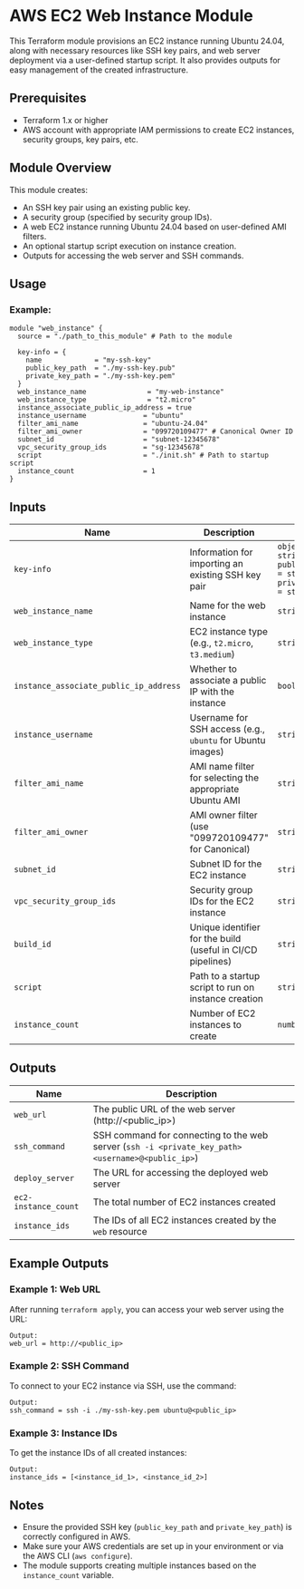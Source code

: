 
# AWS EC2 Web Instance Module

This Terraform module provisions an EC2 instance running Ubuntu 24.04, along with necessary resources like SSH key pairs, and web server deployment via a user-defined startup script. It also provides outputs for easy management of the created infrastructure.

## Prerequisites

- Terraform 1.x or higher
- AWS account with appropriate IAM permissions to create EC2 instances, security groups, key pairs, etc.

## Module Overview

This module creates:

- An SSH key pair using an existing public key.
- A security group (specified by security group IDs).
- A web EC2 instance running Ubuntu 24.04 based on user-defined AMI filters.
- An optional startup script execution on instance creation.
- Outputs for accessing the web server and SSH commands.

## Usage

### Example:

```hcl
module "web_instance" {
  source = "./path_to_this_module" # Path to the module
  
  key-info = {
    name             = "my-ssh-key"
    public_key_path  = "./my-ssh-key.pub"
    private_key_path = "./my-ssh-key.pem"
  }
  web_instance_name               = "my-web-instance"
  web_instance_type               = "t2.micro"
  instance_associate_public_ip_address = true
  instance_username              = "ubuntu"
  filter_ami_name                = "ubuntu-24.04"
  filter_ami_owner               = "099720109477" # Canonical Owner ID
  subnet_id                      = "subnet-12345678"
  vpc_security_group_ids         = "sg-12345678"
  script                         = "./init.sh" # Path to startup script
  instance_count                 = 1
}
```

## Inputs

| Name                             | Description                                                 | Type         | Default | Required |
|----------------------------------|-------------------------------------------------------------|--------------|---------|----------|
| `key-info`                       | Information for importing an existing SSH key pair          | `object({name = string, public_key_path = string, private_key_path = string})` | N/A     | Yes      |
| `web_instance_name`              | Name for the web instance                                  | `string`     | N/A     | Yes      |
| `web_instance_type`              | EC2 instance type (e.g., `t2.micro`, `t3.medium`)           | `string`     | N/A     | Yes      |
| `instance_associate_public_ip_address` | Whether to associate a public IP with the instance         | `bool`       | N/A     | Yes      |
| `instance_username`              | Username for SSH access (e.g., `ubuntu` for Ubuntu images)  | `string`     | N/A     | Yes      |
| `filter_ami_name`                | AMI name filter for selecting the appropriate Ubuntu AMI    | `string`     | N/A     | Yes      |
| `filter_ami_owner`               | AMI owner filter (use "099720109477" for Canonical)         | `string`     | N/A     | Yes      |
| `subnet_id`                      | Subnet ID for the EC2 instance                              | `string`     | N/A     | Yes      |
| `vpc_security_group_ids`         | Security group IDs for the EC2 instance                     | `string`     | N/A     | Yes      |
| `build_id`                       | Unique identifier for the build (useful in CI/CD pipelines) | `string`     | `"1"`   | No       |
| `script`                         | Path to a startup script to run on instance creation        | `string`     | N/A     | Yes      |
| `instance_count`                 | Number of EC2 instances to create                           | `number`     | `2`     | No       |

## Outputs

| Name                       | Description                                                    |
|----------------------------|----------------------------------------------------------------|
| `web_url`                   | The public URL of the web server (http://<public_ip>)          |
| `ssh_command`               | SSH command for connecting to the web server (`ssh -i <private_key_path> <username>@<public_ip>`) |
| `deploy_server`             | The URL for accessing the deployed web server                 |
| `ec2-instance_count`        | The total number of EC2 instances created                     |
| `instance_ids`              | The IDs of all EC2 instances created by the `web` resource     |

## Example Outputs

### Example 1: Web URL
After running `terraform apply`, you can access your web server using the URL:

```
Output:
web_url = http://<public_ip>
```

### Example 2: SSH Command
To connect to your EC2 instance via SSH, use the command:

```
Output:
ssh_command = ssh -i ./my-ssh-key.pem ubuntu@<public_ip>
```

### Example 3: Instance IDs
To get the instance IDs of all created instances:

```
Output:
instance_ids = [<instance_id_1>, <instance_id_2>]
```

## Notes

- Ensure the provided SSH key (`public_key_path` and `private_key_path`) is correctly configured in AWS.
- Make sure your AWS credentials are set up in your environment or via the AWS CLI (`aws configure`).
- The module supports creating multiple instances based on the `instance_count` variable.

